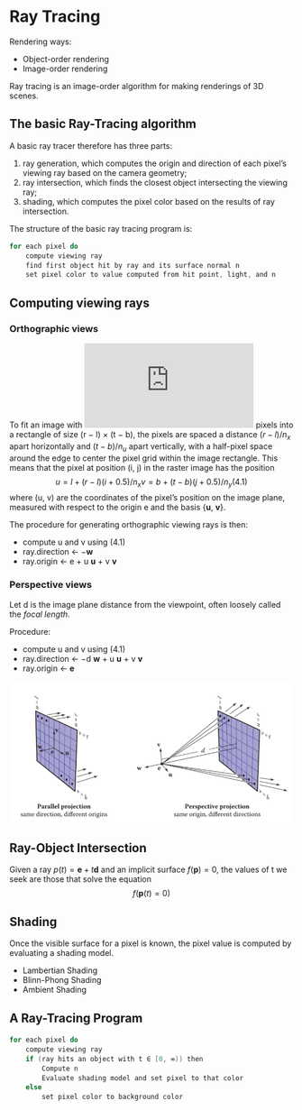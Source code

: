# Ray Tracing

Rendering ways:
- Object-order rendering
- Image-order rendering

Ray tracing is an image-order algorithm for making renderings of 3D scenes.

## The basic Ray-Tracing algorithm

A basic ray tracer therefore has three parts:
1. ray generation, which computes the origin and direction of each pixel’s viewing ray based on the camera geometry;
2. ray intersection, which finds the closest object intersecting the viewing ray;
3. shading, which computes the pixel color based on the results of ray intersection.

The structure of the basic ray tracing program is:
```c
for each pixel do
    compute viewing ray
    find first object hit by ray and its surface normal n
    set pixel color to value computed from hit point, light, and n
```

## Computing viewing rays

### Orthographic views

To fit an image with ![](https://latex.codecogs.com/svg.latex?n_x*n_y) pixels into a rectangle of size (r − l) × (t − b), the pixels are spaced a distance $(r − l)/n_x$ apart horizontally and $(t − b)/n_u$ apart vertically, with a half-pixel space around the edge to center the pixel grid within the image rectangle. This means that the pixel at position (i, j) in the raster image has the position
$$  
u = l + (r − l)(i + 0.5)/n_x
v = b + (t − b)(j + 0.5)/n_y(4.1)
$$
where (u, v) are the coordinates of the pixel’s position on the image plane, measured with respect to the origin e and the basis {**u**, **v**}.

The procedure for generating orthographic viewing rays is then:

- compute u and v using (4.1)
- ray.direction ← −**w**
- ray.origin ← e + u **u** + v **v**

### Perspective views

Let d is the image plane distance from the viewpoint, often loosely called the *focal length*.

Procedure:

- compute u and v using (4.1)
- ray.direction ← −d **w** + u **u** + v **v**
- ray.origin ← **e**

![avatar](https://github.com/chronoby/note/blob/master/CG/Image/Views.png)

## Ray-Object Intersection

Given a ray $p(t)=\textbf{e}+t\textbf{d}$ and an implicit surface $f(\textbf{p})=0$, the values of t we seek are those that solve the equation
$$f(\textbf{p}(t)=0)$$

## Shading
Once the visible surface for a pixel is known, the pixel value is computed by evaluating a shading model.
- Lambertian Shading
- Blinn-Phong Shading
- Ambient Shading

## A Ray-Tracing Program
```c
for each pixel do
    compute viewing ray
    if (ray hits an object with t ∈ [0, ∞)) then
        Compute n
        Evaluate shading model and set pixel to that color
    else
        set pixel color to background color
```


